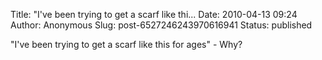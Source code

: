 Title: &quot;I&#39;ve been trying to get a scarf like thi...
Date: 2010-04-13 09:24
Author: Anonymous
Slug: post-6527246243970616941
Status: published

"I've been trying to get a scarf like this for ages" - Why?
